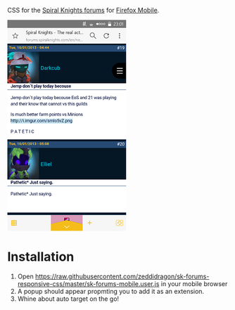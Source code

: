 CSS for the [Spiral Knights forums](http://forums.spiralknights.com) for [Firefox Mobile](https://www.mozilla.org/en-US/firefox/).

![Screenshot goes here](/screenshot.png "P A T E T I C")

# Installation
1. Open https://raw.githubusercontent.com/zeddidragon/sk-forums-responsive-css/master/sk-forums-mobile.user.js in your mobile browser
2. A popup should appear propmting you to add it as an extension.
3. Whine about auto target on the go!
